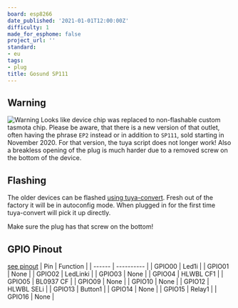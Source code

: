 ```yaml
---
board: esp8266
date_published: '2021-01-01T12:00:00Z'
difficulty: 1
made_for_esphome: false
project_url: ''
standard:
- eu
tags:
- plug
title: Gosund SP111
---
```


## Warning

![Warning](https://upload.wikimedia.org/wikipedia/commons/thumb/1/17/Warning.svg/260px-Warning.svg.png)
Looks like device chip was replaced to non-flashable custom tasmota chip.
Please be aware, that there is a new version of that outlet, often having the phrase `EP2` instead or in addition to `SP111`, sold starting in November 2020. For that version, the tuya script does not longer work! Also a breakless opening of the plug is much harder due to a removed screw on the bottom of the device.

## Flashing

The older devices can be flashed [using tuya-convert](/guides/tuya-convert/). Fresh out of the factory it will be in autoconfig mode. When plugged in for the first time tuya-convert will pick it up directly.

Make sure the plug has that screw on the bottom!

## GPIO Pinout

[see pinout](https://templates.blakadder.com/gosund_SP111_v1_1.html)
| Pin    | Function   |
| ------ | ---------- |
| GPIO00 | Led1i      |
| GPIO01 | None       |
| GPIO02 | LedLinki   |
| GPIO03 | None       |
| GPIO04 | HLWBL CF1  |
| GPIO05 | BL0937 CF  |
| GPIO09 | None       |
| GPIO10 | None       |
| GPIO12 | HLWBL SELi |
| GPIO13 | Button1    |
| GPIO14 | None       |
| GPIO15 | Relay1     |
| GPIO16 | None       |